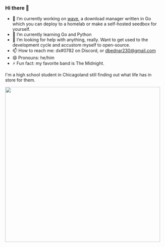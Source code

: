 ### Hi there 👋

- 🔭 I’m currently working on [wave](https://github.com/dbednar230/wave), a download manager written in Go which you can deploy to a homelab or make a self-hosted seedbox for yourself.
- 🌱 I’m currently learning Go and Python
- 🤔 I’m looking for help with anything, really. Want to get used to the development cycle and accustom myself to open-source.
- 📫 How to reach me: dx#0782 on Discord, or dbednar230@gmail.com
- 😄 Pronouns: he/him
- ⚡ Fun fact: my favorite band is The Midnight.

I'm a high school student in Chicagoland still finding out what life has in store for them.

[<img src="https://user-images.githubusercontent.com/54457902/163064844-3a2422a4-8ea4-44c7-8690-594303b06ad4.png" height="500"/>](https://user-images.githubusercontent.com/54457902/163064844-3a2422a4-8ea4-44c7-8690-594303b06ad4.png)
